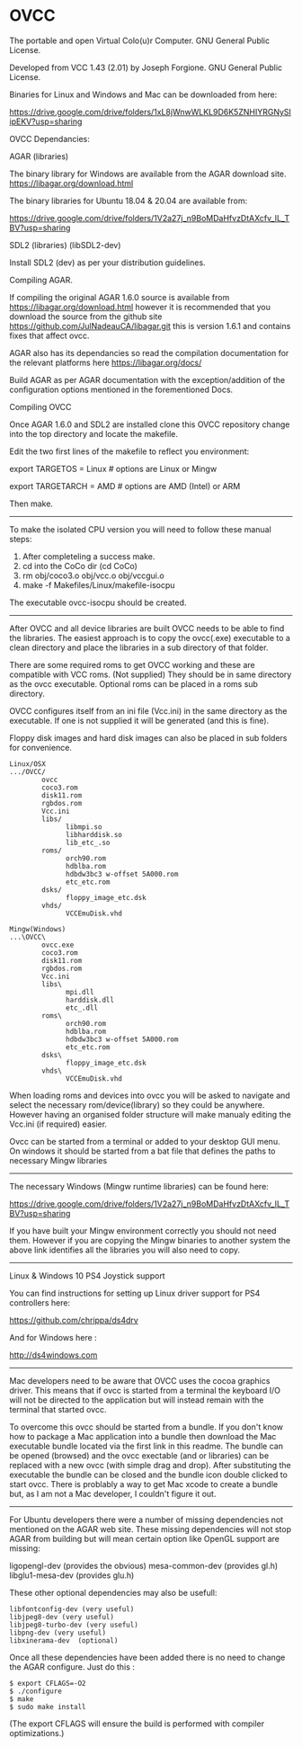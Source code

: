 # OVCC

The portable and open Virtual Colo(u)r Computer. GNU General Public License.

Developed from VCC 1.43 (2.01) by Joseph Forgione. GNU General Public License.

Binaries for Linux and Windows and Mac can be downloaded from here:

https://drive.google.com/drive/folders/1xL8jWnwWLKL9D6K5ZNHIYRGNySIipEKV?usp=sharing

OVCC Dependancies:

AGAR (libraries)

The binary library for Windows are available from the AGAR download site. https://libagar.org/download.html

The binary libraries for Ubuntu 18.04 & 20.04 are available from:

https://drive.google.com/drive/folders/1V2a27j_n9BoMDaHfvzDtAXcfv_IL_TBV?usp=sharing

SDL2 (libraries) (libSDL2-dev)

Install SDL2 (dev) as per your distribution guidelines.

Compiling AGAR.

If compiling the original AGAR 1.6.0 source is available from https://libagar.org/download.html
however it is recommended that you download the source from the github site https://github.com/JulNadeauCA/libagar.git
this is version 1.6.1 and contains fixes that affect ovcc.

AGAR also has its dependancies so read the compilation documentation for the relevant platforms here https://libagar.org/docs/

Build AGAR as per AGAR documentation with the exception/addition of the configuration options mentioned in the forementioned Docs.

Compiling OVCC

Once AGAR 1.6.0 and SDL2 are installed clone this OVCC repository change into the top directory and locate the makefile.
  
Edit the two first lines of the makefile to reflect you environment:
  
export TARGETOS = Linux  # options are Linux or Mingw

export TARGETARCH = AMD  # options are AMD (Intel) or ARM

Then make.

------------

To make the isolated CPU version you will need to follow these manual steps:

1. After completeling a success make.
2. cd into the CoCo dir (cd CoCo)
3. rm obj/coco3.o obj/vcc.o obj/vccgui.o
4. make -f Makefiles/Linux/makefile-isocpu

The executable ovcc-isocpu should be created.

------------

After OVCC and all device libraries are built OVCC needs to be able to find the libraries.  The easiest approach is to copy the ovcc(.exe) executable to a clean directory and place the libraries in a sub directory of that folder.

There are some required roms to get OVCC working and these are compatible with VCC roms. (Not supplied)  They should be in same directory as the ovcc executable.  Optional roms can be placed in a roms sub directory.

OVCC configures itself from an ini file (Vcc.ini) in the same directory as the executable. If one is not supplied it will be generated (and this is fine).

Floppy disk images and hard disk images can also be placed in sub folders for convenience.
```
Linux/OSX
.../OVCC/
        ovcc
        coco3.rom
        disk11.rom
        rgbdos.rom
        Vcc.ini
        libs/
              libmpi.so
              libharddisk.so
              lib_etc_.so
        roms/
              orch90.rom
              hdblba.rom
              hdbdw3bc3 w-offset 5A000.rom
              etc_etc.rom
        dsks/
              floppy_image_etc.dsk
        vhds/
              VCCEmuDisk.vhd
```
```
Mingw(Windows)
...\OVCC\
        ovcc.exe
        coco3.rom
        disk11.rom
        rgbdos.rom
        Vcc.ini
        libs\
              mpi.dll
              harddisk.dll
              etc_.dll
        roms\
              orch90.rom
              hdblba.rom
              hdbdw3bc3 w-offset 5A000.rom
              etc_etc.rom
        dsks\
              floppy_image_etc.dsk
        vhds\
              VCCEmuDisk.vhd
```
When loading roms and devices into ovcc you will be asked to navigate and select the necessary rom/device(library) so they could be anywhere. However having an organised folder structure will make manualy editing the Vcc.ini (if required) easier.

Ovcc can be started from a terminal or added to your desktop GUI menu. On windows it should be started from a bat file that defines the paths to necessary Mingw libraries

------------

The necessary Windows (Mingw runtime libraries) can be found here:

https://drive.google.com/drive/folders/1V2a27j_n9BoMDaHfvzDtAXcfv_IL_TBV?usp=sharing

If you have built your Mingw environment correctly you should not need them.  However if you are copying the Mingw binaries to another system the above link identifies all the libraries you will also need to copy.

------------

Linux & Windows 10 PS4 Joystick support

You can find instructions for setting up Linux driver support for PS4 controllers here:

https://github.com/chrippa/ds4drv

And for Windows here :

http://ds4windows.com

------------

Mac developers need to be aware that OVCC uses the cocoa graphics driver.  This means that if ovcc is started from a terminal the keyboard I/O will not be directed to the application but will instead remain with the terminal that started ovcc.

To overcome this ovcc should be started from a bundle.  If you don't know how to package a Mac application into a bundle then download the Mac executable bundle located via the first link in this readme.  The bundle can be opened (browsed) and the ovcc exectable (and or libraries) can be replaced with a new ovcc (with simple drag and drop).  After substituting the executable the bundle can be closed and the bundle icon double clicked to start ovcc.  There is problably a way to get Mac xcode to create a bundle but, as I am not a Mac developer, I couldn't figure it out.

------------

For Ubuntu developers there were a number of missing dependencies not mentioned on the AGAR web site.  These missing dependencies will not stop AGAR from building but will mean certain option like OpenGL support are
missing:

ligopengl-dev (provides the obvious)
mesa-common-dev (provides gl.h)
libglu1-mesa-dev (provides glu.h)

These other optional dependencies may also be usefull:

```libfreetype6-dev (very useful)
libfontconfig-dev (very useful)
libjpeg8-dev (very useful)
libjpeg8-turbo-dev (very useful)
libpng-dev (very useful)
libxinerama-dev  (optional)
```

Once all these dependencies have been added there is no need to change the AGAR configure. Just do this :

```$ cd libagar
$ export CFLAGS=-O2
$ ./configure
$ make
$ sudo make install
```

(The export CFLAGS will ensure the build is performed with compiler optimizations.)
